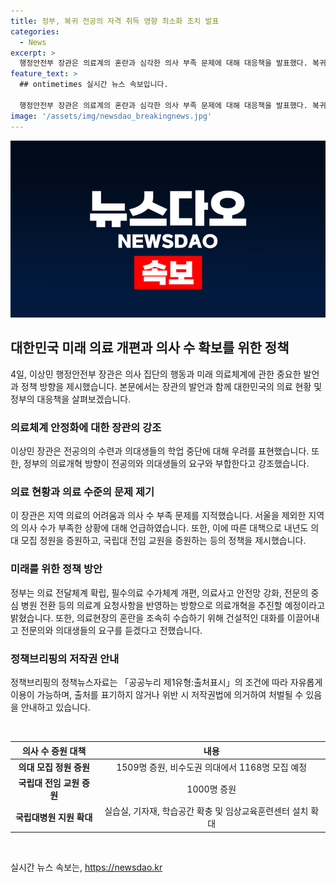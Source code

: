 ```yaml
---
title: 정부, 복귀 전공의 자격 취득 영향 최소화 조치 발표
categories:
  - News
excerpt: >
  행정안전부 장관은 의료계의 혼란과 심각한 의사 부족 문제에 대해 대응책을 발표했다. 복귀한 전공의들에 대한 정상적인 수련과 전문의 자격 취득을 지원하며, 의료 현장을 정상화하기 위해 정부는 비상진료체계를 점검하고 보완할 예정이다. 특히 의료개혁과 관련하여 필수의료와 지역의료를 위한 의사 수 확충을 통해 지역 의료의 접근성을 개선하고, 전공의들의 요구사항을 반영한 정책을 추진할 것으로 밝혔다.
feature_text: >
  ## ontimetimes 실시간 뉴스 속보입니다.

  행정안전부 장관은 의료계의 혼란과 심각한 의사 부족 문제에 대해 대응책을 발표했다. 복귀한 전공의들에 대한 정상적인 수련과 전문의 자격 취득을 지원하며, 의료 현장을 정상화하기 위해 정부는 비상진료체계를 점검하고 보완할 예정이다. 특히 의료개혁과 관련하여 필수의료와 지역의료를 위한 의사 수 확충을 통해 지역 의료의 접근성을 개선하고, 전공의들의 요구사항을 반영한 정책을 추진할 것으로 밝혔다.
image: '/assets/img/newsdao_breakingnews.jpg'
---
```


<p><img src="/assets/img/newsdao_breakingnews.jpg" alt="ontimetimes 속보" /></p>

<h2 data-ke-size="size26">대한민국 미래 의료 개편과 의사 수 확보를 위한 정책</h2>

<p data-ke-size="size16">4일, 이상민 행정안전부 장관은 의사 집단의 행동과 미래 의료체계에 관한 중요한 발언과 정책 방향을 제시했습니다. 본문에서는 장관의 발언과 함께 대한민국의 의료 현황 및 정부의 대응책을 살펴보겠습니다.</p>

<h3>의료체계 안정화에 대한 장관의 강조</h3>

<p data-ke-size="size16">이상민 장관은 전공의의 수련과 의대생들의 학업 중단에 대해 우려를 표현했습니다. 또한, 정부의 의료개혁 방향이 전공의와 의대생들의 요구와 부합한다고 강조했습니다.</p>

<h3>의료 현황과 의료 수준의 문제 제기</h3>

<p data-ke-size="size16">이 장관은 지역 의료의 어려움과 의사 수 부족 문제를 지적했습니다. 서울을 제외한 지역의 의사 수가 부족한 상황에 대해 언급하였습니다. 또한, 이에 따른 대책으로 내년도 의대 모집 정원을 증원하고, 국립대 전임 교원을 증원하는 등의 정책을 제시했습니다.</p>

<h3>미래를 위한 정책 방안</h3>

<p data-ke-size="size16">정부는 의료 전달체계 확립, 필수의료 수가체계 개편, 의료사고 안전망 강화, 전문의 중심 병원 전환 등의 의료계 요청사항을 반영하는 방향으로 의료개혁을 추진할 예정이라고 밝혔습니다. 또한, 의료현장의 혼란을 조속히 수습하기 위해 건설적인 대화를 이끌어내고 전문의와 의대생들의 요구를 듣겠다고 전했습니다.</p>

<h3>정책브리핑의 저작권 안내</h3>

<p data-ke-size="size16">정책브리핑의 정책뉴스자료는 「공공누리 제1유형:출처표시」의 조건에 따라 자유롭게 이용이 가능하며, 출처를 표기하지 않거나 위반 시 저작권법에 의거하여 처벌될 수 있음을 안내하고 있습니다.</p>

<p data-ke-size="size16">&nbsp;</p>

<table>
    <thead>
        <tr>
            <th>의사 수 증원 대책</th>
            <th>내용</th>
        </tr>
    </thead>
    <tbody>
        <tr>
            <td style="text-align: center; height: 17px;"><b>의대 모집 정원 증원</b></td>
            <td style="text-align: center; height: 17px;">1509명 증원, 비수도권 의대에서 1168명 모집 예정</td>
        </tr>
        <tr>
            <td style="text-align: center; height: 17px;"><b>국립대 전임 교원 증원</b></td>
            <td style="text-align: center; height: 17px;">1000명 증원</td>
        </tr>
        <tr>
            <td style="text-align: center; height: 17px;"><b>국립대병원 지원 확대</b></td>
            <td style="text-align: center; height: 17px;">실습실, 기자재, 학습공간 확충 및 임상교육훈련센터 설치 확대</td>
        </tr>
    </tbody>
</table>

<p data-ke-size="size16">&nbsp;</p>
실시간 뉴스 속보는, <a href="https://newsdao.kr" rel="dofollow">https://newsdao.kr</a>


